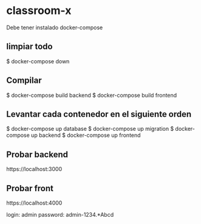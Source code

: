# classroom-x


Debe tener instalado docker-compose

## limpiar todo

$ docker-compose down

## Compilar

$ docker-compose build backend 
$ docker-compose build frontend 

## Levantar cada contenedor en el siguiente orden

$ docker-compose up database
$ docker-compose up migration
$ docker-compose up backend
$ docker-compose up frontend

## Probar backend

https://localhost:3000

## Probar front

https://localhost:4000

login: admin
password: admin-1234.*Abcd


